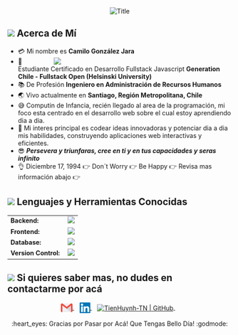 <div align="center">
<img src="https://readme-typing-svg.herokuapp.com?font=Fira+Code&size=30&pause=1000&color=3CF700&width=435&lines=Hola+!+Soy+Camilo;Desarrollador+Fullstack+Javascript;Bienvenido+a+mi+Perfil+!" alt="Title"></img>
</div>


## <img src="https://raw.githubusercontent.com/nixin72/nixin72/master/wave.gif" width="50px"></img> Acerca de Mí

- :credit_card: Mi nombre es **Camilo González Jara** <img src="https://github.com/Adam-pw/Adam-pw/blob/main/animation_500_kxa883sd.gif" width="400" align="right"/>
- :school: Estudiante Certificado en Desarrollo Fullstack Javascript **Generation Chile - Fullstack Open (Helsinski University)**
- :books: De Profesión **Ingeniero en Administración de Recursos Humanos**
- :earth_asia: Vivo actualmente en **Santiago, Región Metropolitana, Chile**
- :sweat_smile: Computin de Infancia, recién llegado al area de la programación, mi foco esta centrado en el desarrollo web sobre el cual estoy aprendiendo dia a dia.
- :monocle_face: Mi interes principal es codear ideas innovadoras y potenciar dia a dia mis habilidades, construyendo aplicaciones web interactivas y eficientes.
- :sunglasses: ***Persevera y triunfaras, cree en ti y en tus capacidades y seras infinito*** 
- :ok_hand: Diciembre 17, 1994 :point_right: Don´t Worry :point_right: Be Happy :point_right: Revisa mas información abajo :point_right:

## <img src="https://media2.giphy.com/media/QssGEmpkyEOhBCb7e1/giphy.gif?cid=ecf05e47a0n3gi1bfqntqmob8g9aid1oyj2wr3ds3mg700bl&rid=giphy.gif" width="50px"> Lenguajes y Herramientas Conocidas
<table>
    <tr>
        <td style="font-weight: bold; padding-right: 10px; vertical-align: center; border: none;">Backend:</td>
        <td><img height="40" src="https://skillicons.dev/icons?i=nodejs,express,python"/></td>
    </tr>
    <tr>
        <td style="font-weight: bold; padding-right: 10px; vertical-align: center;">Frontend:</td>
        <td><img height="40" src="https://skillicons.dev/icons?i=react,bootstrap,html,css,js,ts,angular"/></td>
    </tr>
    <tr>
        <td style="font-weight: bold; padding-right: 10px; vertical-align: center; border: none;">Database:</td>
        <td><img height="40" src="https://skillicons.dev/icons?i=mongodb"/></td>
    </tr>
    <tr>
        <td style="font-weight: bold; padding-right: 10px; vertical-align: center; border: none;">Version Control:</td>
        <td><img height="40" src="https://skillicons.dev/icons?i=github"/></td>
    </tr>
</table>

## <img src='https://raw.githubusercontent.com/ShahriarShafin/ShahriarShafin/main/Assets/handshake.gif' width="80px"> Si quieres saber mas, no dudes en contactarme por acá
<p align="center">
  <a href="mailto:camilo.gonzalez0@gmail.com" >
    <img align="center" alt="TienHuynh-TN | Gmail" width="26px" src="https://github.com/SatYu26/SatYu26/blob/master/Assets/Gmail.svg" />
  </a> &nbsp;&nbsp;
  
  <a href="www.linkedin.com/in/camilo-gonzález-jara-2540a0ba" target="_blank">
    <img align="center" alt="TienHuynh-TN | Linkedin" width="24px" src="https://github.com/SatYu26/SatYu26/blob/master/Assets/Linkedin.svg" />
  </a> &nbsp;&nbsp;
    
  <a href="https://github.com/Lechuzascript" target="_blank">
    <img align="center" alt="TienHuynh-TN | GitHub" width="26px" src="https://upload.wikimedia.org/wikipedia/commons/thumb/a/ae/Github-desktop-logo-symbol.svg/1024px-Github-desktop-logo-symbol.svg.png" />
  </a> &nbsp;&nbsp;
<p> 

<div align="center">
  :heart_eyes: Gracias por Pasar por Acá! Que Tengas Bello Día! :godmode: <br/>
</div>
